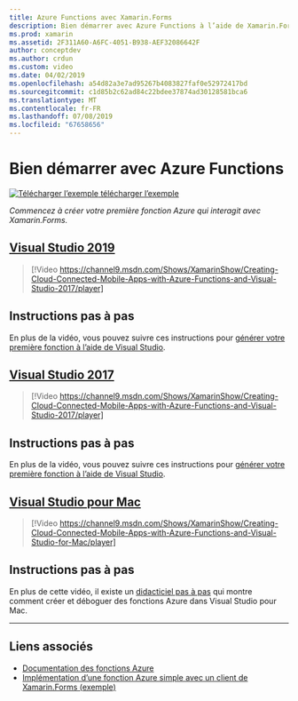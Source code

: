 ```yaml
---
title: Azure Functions avec Xamarin.Forms
description: Bien démarrer avec Azure Functions à l’aide de Xamarin.Forms.
ms.prod: xamarin
ms.assetid: 2F311A60-A6FC-4051-B938-AEF32086642F
author: conceptdev
ms.author: crdun
ms.custom: video
ms.date: 04/02/2019
ms.openlocfilehash: a54d82a3e7ad95267b4083827faf0e52972417bd
ms.sourcegitcommit: c1d85b2c62ad84c22bdee37874ad30128581bca6
ms.translationtype: MT
ms.contentlocale: fr-FR
ms.lasthandoff: 07/08/2019
ms.locfileid: "67658656"
---
```

# <a name="get-started-with-azure-functions"></a>Bien démarrer avec Azure Functions

[![Télécharger l’exemple](~/media/shared/download.png) télécharger l’exemple](https://azure.microsoft.com/resources/samples/functions-xamarin-getting-started/)

_Commencez à créer votre première fonction Azure qui interagit avec Xamarin.Forms._

## <a name="visual-studio-2019tabwindows"></a>[Visual Studio 2019](#tab/windows)

> [!Video https://channel9.msdn.com/Shows/XamarinShow/Creating-Cloud-Connected-Mobile-Apps-with-Azure-Functions-and-Visual-Studio-2017/player]

## <a name="step-by-step-instructions"></a>Instructions pas à pas

En plus de la vidéo, vous pouvez suivre ces instructions pour [générer votre première fonction à l’aide de Visual Studio](https://docs.microsoft.com/azure/azure-functions/functions-create-your-first-function-visual-studio).

## <a name="visual-studio-2017tabwin-vs2017"></a>[Visual Studio 2017](#tab/win-vs2017)

> [!Video https://channel9.msdn.com/Shows/XamarinShow/Creating-Cloud-Connected-Mobile-Apps-with-Azure-Functions-and-Visual-Studio-2017/player]

## <a name="step-by-step-instructions"></a>Instructions pas à pas

En plus de la vidéo, vous pouvez suivre ces instructions pour [générer votre première fonction à l’aide de Visual Studio](https://docs.microsoft.com/azure/azure-functions/functions-create-your-first-function-visual-studio).

## <a name="visual-studio-for-mactabmacos"></a>[Visual Studio pour Mac](#tab/macos)

> [!Video https://channel9.msdn.com/Shows/XamarinShow/Creating-Cloud-Connected-Mobile-Apps-with-Azure-Functions-and-Visual-Studio-for-Mac/player]

## <a name="step-by-step-instructions"></a>Instructions pas à pas

En plus de cette vidéo, il existe un [didacticiel pas à pas](https://docs.microsoft.com/visualstudio/mac/azure-functions-lab) qui montre comment créer et déboguer des fonctions Azure dans Visual Studio pour Mac.

-----

## <a name="related-links"></a>Liens associés

- [Documentation des fonctions Azure](https://docs.microsoft.com/azure/azure-functions/)
- [Implémentation d’une fonction Azure simple avec un client de Xamarin.Forms (exemple)](https://azure.microsoft.com/resources/samples/functions-xamarin-getting-started/)
